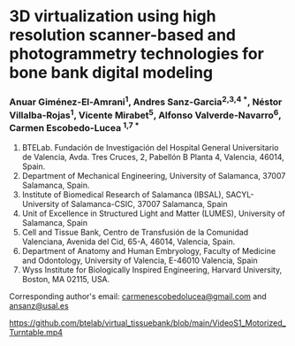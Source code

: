 # 3D virtualization using high resolution scanner-based and photogrammetry technologies for bone bank digital modeling

### Anuar Giménez-El-Amrani<sup>1</sup>, Andres Sanz-Garcia<sup>2,3,4 *</sup>, Néstor Villalba-Rojas<sup>1</sup>, Vicente Mirabet<sup>5</sup>, Alfonso Valverde-Navarro<sup>6</sup>, Carmen Escobedo-Lucea <sup>1,7 *</sup> 
1. BTELab. Fundación de Investigación del Hospital General Universitario de Valencia, Avda. Tres Cruces, 2, Pabellón B Planta 4, Valencia, 46014, Spain.
2. Department of Mechanical Engineering, University of Salamanca, 37007 Salamanca, Spain.
3. Institute of Biomedical Research of Salamanca (IBSAL), SACYL-University of Salamanca-CSIC, 37007 Salamanca, Spain
4. Unit of Excellence in Structured Light and Matter (LUMES), University of Salamanca, Spain
5. Cell and Tissue Bank, Centro de Transfusión de la Comunidad Valenciana, Avenida del Cid, 65-A, 46014, Valencia, Spain.
6. Department of Anatomy and Human Embryology, Faculty of Medicine and Odontology, University of Valencia, E-46010 Valencia, Spain
7. Wyss Institute for Biologically Inspired Engineering, Harvard University, Boston, MA 02115, USA.

Corresponding author's email: carmenescobedolucea@gmail.com and ansanz@usal.es 

https://github.com/btelab/virtual_tissuebank/blob/main/VideoS1_Motorized_Turntable.mp4
